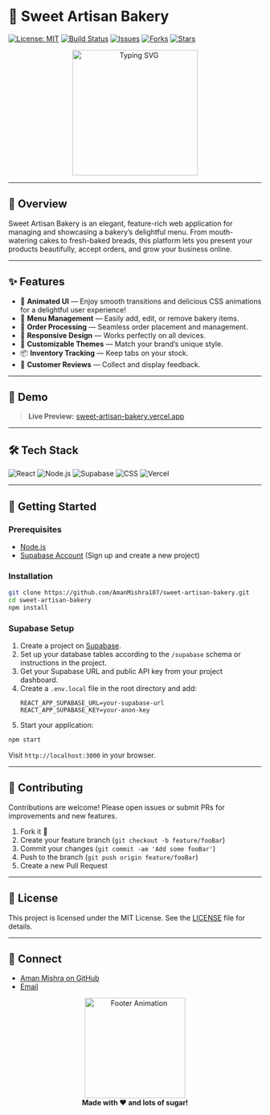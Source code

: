 # 🍰 Sweet Artisan Bakery

[![License: MIT](https://img.shields.io/badge/License-MIT-yellow.svg)](LICENSE)
[![Build Status](https://img.shields.io/github/actions/workflow/status/AmanMishra107/sweet-artisan-bakery/main.yml?branch=main)](https://github.com/AmanMishra107/sweet-artisan-bakery/actions)
[![Issues](https://img.shields.io/github/issues/AmanMishra107/sweet-artisan-bakery)](https://github.com/AmanMishra107/sweet-artisan-bakery/issues)
[![Forks](https://img.shields.io/github/forks/AmanMishra107/sweet-artisan-bakery)](https://github.com/AmanMishra107/sweet-artisan-bakery/network/members)
[![Stars](https://img.shields.io/github/stars/AmanMishra107/sweet-artisan-bakery)](https://github.com/AmanMishra107/sweet-artisan-bakery/stargazers)

<div align="center">
  <img 
    src="https://readme-typing-svg.demolab.com?font=Pacifico&size=35&pause=1000&color=F7C873&center=true&width=650&lines=Welcome+to+Sweet+Artisan+Bakery!;Delicious+Treats+Made+with+Love" 
    alt="Typing SVG"
    height="250"
/>
</div>


---

## 🎂 Overview

Sweet Artisan Bakery is an elegant, feature-rich web application for managing and showcasing a bakery’s delightful menu. From mouth-watering cakes to fresh-baked breads, this platform lets you present your products beautifully, accept orders, and grow your business online.

---

## ✨ Features

- 🍩 **Animated UI** — Enjoy smooth transitions and delicious CSS animations for a delightful user experience!
- 🥐 **Menu Management** — Easily add, edit, or remove bakery items.
- 🍪 **Order Processing** — Seamless order placement and management.
- 🧁 **Responsive Design** — Works perfectly on all devices.
- 🎨 **Customizable Themes** — Match your brand’s unique style.
- 📦 **Inventory Tracking** — Keep tabs on your stock.
- 💬 **Customer Reviews** — Collect and display feedback.

---

## 🚀 Demo

> **Live Preview:** [sweet-artisan-bakery.vercel.app](https://sweet-artisan-bakery.vercel.app)


---

## 🛠️ Tech Stack

![React](https://img.shields.io/badge/React-20232A?style=for-the-badge&logo=react)
![Node.js](https://img.shields.io/badge/Node.js-339933?style=for-the-badge&logo=nodedotjs)
![Supabase](https://img.shields.io/badge/Supabase-3FCF8E?style=for-the-badge&logo=supabase)
![CSS](https://img.shields.io/badge/CSS-1572B6?style=for-the-badge&logo=css3)
![Vercel](https://img.shields.io/badge/Vercel-000?style=for-the-badge&logo=vercel)

---

## 🏁 Getting Started

### Prerequisites

- [Node.js](https://nodejs.org/)
- [Supabase Account](https://supabase.com/) (Sign up and create a new project)

### Installation

```bash
git clone https://github.com/AmanMishra107/sweet-artisan-bakery.git
cd sweet-artisan-bakery
npm install
```

### Supabase Setup

1. Create a project on [Supabase](https://app.supabase.com).
2. Set up your database tables according to the `/supabase` schema or instructions in the project.
3. Get your Supabase URL and public API key from your project dashboard.
4. Create a `.env.local` file in the root directory and add:
    ```
    REACT_APP_SUPABASE_URL=your-supabase-url
    REACT_APP_SUPABASE_KEY=your-anon-key
    ```
5. Start your application:

```bash
npm start
```

Visit `http://localhost:3000` in your browser.

---


## 🤝 Contributing

Contributions are welcome! Please open issues or submit PRs for improvements and new features.

1. Fork it 🍴
2. Create your feature branch (`git checkout -b feature/fooBar`)
3. Commit your changes (`git commit -am 'Add some fooBar'`)
4. Push to the branch (`git push origin feature/fooBar`)
5. Create a new Pull Request

---

## 📢 License

This project is licensed under the MIT License. See the [LICENSE](LICENSE) file for details.

---

## 💌 Connect

- [Aman Mishra on GitHub](https://github.com/AmanMishra107)
- [Email](mailto:amanmishra107@gmail.com)

<div align="center">
  <img src="https://raw.githubusercontent.com/AmanMishra107/sweet-artisan-bakery/main/assets/footer-cake.gif" width="200" alt="Footer Animation"/>
  <br>
  <b>Made with ❤️ and lots of sugar!</b>
</div>
